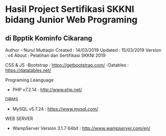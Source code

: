 # Hasil Project Sertifikasi SKKNI bidang Junior Web Programing
## di Bpptik Kominfo Cikarang


Author - Nurul Muttaqin
Created : 14/03/2019
Updated : 15/03/2019
Version : v4
About : Pelatihan dan Sertifikasi SKKNI 2019

CSS & JS
-Bootstrap : https://getbootstrap.com/
-Datables : https://datatables.net/ 

Programing Leanguage
- PHP v7.2.14 : http://www.php.net/

DBMS
- MySQL v5.7.24 : https://www.mysql.com/

WEB SERVER
- WampServer Version 3.1.7 64bit : http://www.wampserver.com/en/
